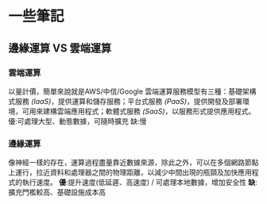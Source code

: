 # 一些筆記

## 邊緣運算 VS 雲端運算
### 雲端運算
以量計價，簡單來說就是AWS/中信/Google
雲端運算服務模型有三種：基礎架構式服務 *(IaaS)*，提供運算和儲存服務；平台式服務 *(PaaS)*，提供開發及部署環境，可用來建構雲端應用程式；軟體式服務 *(SaaS)*，以服務形式提供應用程式。
優:可處理大型、動態數據，可隨時擴充
缺:慢

### 邊緣運算
像神經一樣的存在，運算過程盡量靠近數據來源，除此之外，可以在多個網路節點上運行，拉近資料和處理器之間的物理距離，以減少中間出現的瓶頸及加快應用程式的執行速度。
**優**:提升速度(低延遲、高速度) / 可處理本地數據，增加安全性
**缺**:擴充門檻較高、基礎設施成本高






